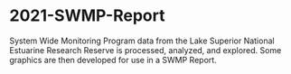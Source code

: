# 2021-SWMP-Report
System Wide Monitoring Program data from the Lake Superior National Estuarine Research Reserve is processed, analyzed, and explored. 
Some graphics are then developed for use in a SWMP Report.
